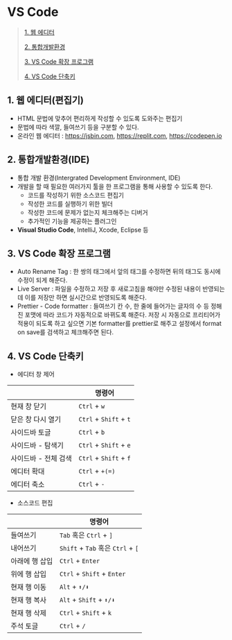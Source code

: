 # VS Code

> [1. 웹 에디터](#1-웹-에디터편집기)
>
> [2. 통합개발환경](#2-통합개발환경ide)
>
> [3. VS Code 확장 프로그램](#3-vs-code-확장-프로그램)
>
> [4. VS Code 단축키](#4-vs-code-단축키)

## 1. 웹 에디터(편집기)

- HTML 문법에 맞추어 편리하게 작성할 수 있도록 도와주는 편집기
- 문법에 따라 색깔, 들여쓰기 등을 구분할 수 있다.
- 온라인 웹 에디터 : https://jsbin.com, https://replit.com, https://codepen.io

## 2. 통합개발환경(IDE)

- 통합 개발 환경(Intergrated Development Environment, IDE)
- 개발을 할 때 필요한 여러가지 툴을 한 프로그램을 통해 사용할 수 있도록 한다.
  - 코드를 작성하기 위한 소스코드 편집기
  - 작성한 코드를 실행하기 위한 빌더
  - 작성한 코드에 문제가 없는지 체크해주는 디버거
  - 추가적인 기능을 제공하는 플러그인
- **Visual Studio Code**, IntelliJ, Xcode, Eclipse 등

## 3. VS Code 확장 프로그램

- Auto Rename Tag : 한 쌍의 태그에서 앞의 태그를 수정하면 뒤의 태그도 동시에 수정이 되게 해준다.
- Live Server : 파일을 수정하고 저장 후 새로고침을 해야만 수정된 내용이 반영되는데 이를 저장만 하면 실시간으로 반영되도록 해준다.
- Prettier - Code formatter : 들여쓰기 칸 수, 한 줄에 들어가는 글자의 수 등 정해진 포맷에 따라 코드가 자동적으로 바뀌도록 해준다. 저장 시 자동으로 프리티어가 적용이 되도록 하고 싶으면 기본 formatter를 prettier로 해주고 설정에서 format on save를 검색하고 체크해주면 된다.

## 4. VS Code 단축키

- 에디터 창 제어

|                      | 명령어                 |
| -------------------- | ---------------------- |
| 현재 창 닫기         | `Ctrl` + `w`           |
| 닫은 창 다시 열기    | `Ctrl` + `Shift` + `t` |
| 사이드바 토글        | `Ctrl` + `b`           |
| 사이드바 - 탐색기    | `Ctrl` + `Shift` + `e` |
| 사이드바 - 전체 검색 | `Ctrl` + `Shift` + `f` |
| 에디터 확대          | `Ctrl` + `+(=)`        |
| 에디터 축소          | `Ctrl` + `-`           |

- 소스코드 편집

|                | 명령어                            |
| -------------- | --------------------------------- |
| 들여쓰기       | `Tab` 혹은 `Ctrl` + `]`           |
| 내어쓰기       | `Shift` + `Tab` 혹은 `Ctrl` + `[` |
| 아래에 행 삽입 | `Ctrl` + `Enter`                  |
| 위에 행 삽입   | `Ctrl` + `Shift` + `Enter`        |
| 현재 행 이동   | `Alt` + `⬆/⬇`                     |
| 현재 행 복사   | `Alt` + `Shift` + `⬆/⬇`           |
| 현재 행 삭제   | `Ctrl` + `Shift` + `k`            |
| 주석 토글      | `Ctrl` + `/`                      |
